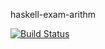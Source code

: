haskell-exam-arithm

[![Build Status](https://travis-ci.org/haskell/parsec.svg?branch=master)](https://travis-ci.org/Kakadu/haskell-exam-arithm)
